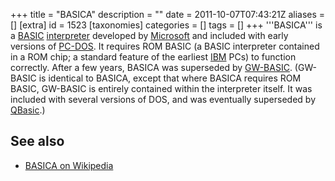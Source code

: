 +++
title = "BASICA"
description = ""
date = 2011-10-07T07:43:21Z
aliases = []
[extra]
id = 1523
[taxonomies]
categories = []
tags = []
+++
'''BASICA''' is a [BASIC](https://rosettacode.org/wiki/:Category:BASIC) [interpreter](https://rosettacode.org/wiki/interpreter) developed by [Microsoft](https://rosettacode.org/wiki/Microsoft) and included with early versions of [PC-DOS](https://rosettacode.org/wiki/DOS). It requires ROM BASIC (a BASIC interpreter contained in a ROM chip; a standard feature of the earliest [IBM](https://rosettacode.org/wiki/IBM) PCs) to function correctly. After a few years, BASICA was superseded by [GW-BASIC](https://rosettacode.org/wiki/:Category:GW-BASIC). (GW-BASIC is identical to BASICA, except that where BASICA requires ROM BASIC, GW-BASIC is entirely contained within the interpreter itself. It was included with several versions of DOS, and was eventually superseded by [QBasic](https://rosettacode.org/wiki/QuickBASIC#QBasic).)

## See also
* [BASICA on Wikipedia](https://en.wikipedia.org/wiki/IBM_BASICA)
